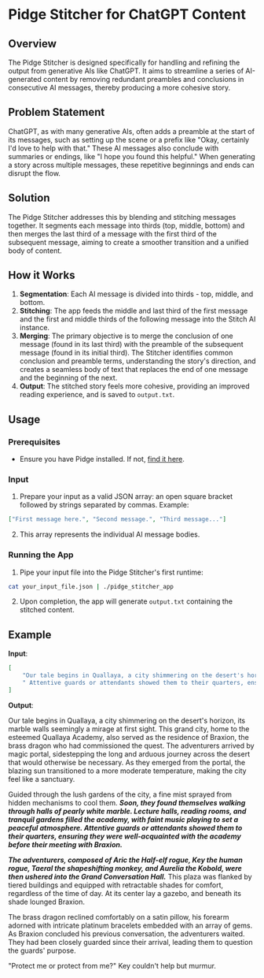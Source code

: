 # Pidge Stitcher for ChatGPT Content

## Overview
The Pidge Stitcher is designed specifically for handling and refining the output from generative AIs like ChatGPT. It aims to streamline a series of AI-generated content by removing redundant preambles and conclusions in consecutive AI messages, thereby producing a more cohesive story.

## Problem Statement
ChatGPT, as with many generative AIs, often adds a preamble at the start of its messages, such as setting up the scene or a prefix like "Okay, certainly I'd love to help with that." These AI messages also conclude with summaries or endings, like "I hope you found this helpful." When generating a story across multiple messages, these repetitive beginnings and ends can disrupt the flow.

## Solution
The Pidge Stitcher addresses this by blending and stitching messages together. It segments each message into thirds (top, middle, bottom) and then merges the last third of a message with the first third of the subsequent message, aiming to create a smoother transition and a unified body of content.

## How it Works

1. **Segmentation**: Each AI message is divided into thirds - top, middle, and bottom.
2. **Stitching**: The app feeds the middle and last third of the first message and the first and middle thirds of the following message into the Stitch AI instance.
3. **Merging**: The primary objective is to merge the conclusion of one message (found in its last third) with the preamble of the subsequent message (found in its initial third). The Stitcher identifies common conclusion and preamble terms, understanding the story's direction, and creates a seamless body of text that replaces the end of one message and the beginning of the next.
4. **Output**: The stitched story feels more cohesive, providing an improved reading experience, and is saved to `output.txt`.

## Usage

### Prerequisites

- Ensure you have Pidge installed. If not, [find it here](link_to_pidge).

### Input

1. Prepare your input as a valid JSON array: an open square bracket followed by strings separated by commas. Example:

```json
["First message here.", "Second message.", "Third message..."]
```

2. This array represents the individual AI message bodies.

### Running the App

1. Pipe your input file into the Pidge Stitcher's first runtime:

```bash
cat your_input_file.json | ./pidge_stitcher_app
```

2. Upon completion, the app will generate `output.txt` containing the stitched content.

## Example

**Input**:

```json
[
    "Our tale begins in Quallaya, a city shimmering on the desert's horizon, its marble walls seemingly a mirage at first sight.  This grand city, home to the esteemed Quallaya Academy, also served as the residence of Braxion, the brass dragon who had commissioned the quest.  The adventurers arrived by magic portal, sidestepping the long and arduous journey across the desert that would otherwise be necessary.  As they emerged from the portal, the blazing sun transitioned to a more moderate temperature, making the city feel like a sanctuary.\n\n Guided through the lush gardens of the city, a fine mist sprayed from hidden mechanisms to cool them.  Soon, they found themselves walking through halls of pearly white marble.  Lecture halls, reading rooms, and tranquil gardens filled the academy, with faint music playing to set a peaceful atmosphere. ",
    " Attentive guards or attendants showed them to their quarters, ensuring they were well-acquainted with the academy before their meeting with Braxion.\n\n The adventurers, composed of Aric the Half-elf rogue, Key the human rogue, Taeral the shapeshifting monkey, and Aurelia the Kobold, were then ushered into the Grand Conversation Hall.  This plaza was flanked by tiered buildings and equipped with retractable shades for comfort, regardless of the time of day.  At its center lay a gazebo, and beneath its shade lounged Braxion.\n\n The brass dragon reclined comfortably on a satin pillow, his forearm adorned with intricate platinum bracelets embedded with an array of gems.  As Braxion concluded his previous conversation, the adventurers waited.  They had been closely guarded since their arrival, leading them to question the guards' purpose. \n\n\"Protect me or protect from me?\" Key couldn't help but murmur.\n\n\"From you, mostly,\" confirmed one of the guards, solidifying the atmosphere of caution that enveloped them.\n\n"
]
```

**Output**:

Our tale begins in Quallaya, a city shimmering on the desert's horizon, its marble walls seemingly a mirage at first sight.  This grand city, home to the esteemed Quallaya Academy, also served as the residence of Braxion, the brass dragon who had commissioned the quest.  The adventurers arrived by magic portal, sidestepping the long and arduous journey across the desert that would otherwise be necessary.  As they emerged from the portal, the blazing sun transitioned to a more moderate temperature, making the city feel like a sanctuary.

Guided through the lush gardens of the city, a fine mist sprayed from hidden mechanisms to cool them.  ***Soon, they found themselves walking through halls of pearly white marble.  Lecture halls, reading rooms, and tranquil gardens filled the academy, with faint music playing to set a peaceful atmosphere.   Attentive guards or attendants showed them to their quarters, ensuring they were well-acquainted with the academy before their meeting with Braxion.***

***The adventurers, composed of Aric the Half-elf rogue, Key the human rogue, Taeral the shapeshifting monkey, and Aurelia the Kobold, were then ushered into the Grand Conversation Hall.***  This plaza was flanked by tiered buildings and equipped with retractable shades for comfort, regardless of the time of day.  At its center lay a gazebo, and beneath its shade lounged Braxion.

The brass dragon reclined comfortably on a satin pillow, his forearm adorned with intricate platinum bracelets embedded with an array of gems.  As Braxion concluded his previous conversation, the adventurers waited.  They had been closely guarded since their arrival, leading them to question the guards' purpose. 

"Protect me or protect from me?" Key couldn't help but murmur.
